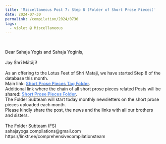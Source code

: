 ```yaml
---
title: 'Miscellaneous Post 7: Step 8 (Folder of Short Prose Pieces)'
date: 2024-07-30
permalink: /compilation/2024/0730
tags:
  - violet @ Miscellaneous
---
```


<br>

<p>
Dear Sahaja Yogis and Sahaja Yoginīs,<br>
<br>
Jay Śhrī Mātājī!<br>
<br>
As an offering to the Lotus Feet of Shri Mataji, we have started Step 8 of the database this month.<br>
Main link: <a href="https://seven-teams.github.io/tag-folder/"><font color="CornflowerBlue"><b>Short Prose Pieces Tag Folder</b></font></a>.<br>
Additional link where the chain of all short prose pieces related Posts will be shared: <a href="https://seven-teams.github.io/folder/"><font color="CornflowerBlue"><b>Short Prose Pieces Folder</b></font></a>.<br>
The Folder Subteam will start today monthly newsletters on the short prose pieces uploaded each month.<br>
Please kindly share the post, the news and the links with all our brothers and sisters.<br>
<br>
The Folder Subteam (FS)<br>
sahajayoga.compilations@gmail.com<br>
https://linktr.ee/comprehensivecompilationsteam<br>
</p>